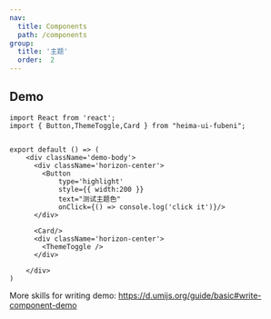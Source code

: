 ```yaml
---
nav:
  title: Components
  path: /components
group:
  title: '主题'
  order:  2
---
```


## Demo

```tsx
import React from 'react';
import { Button,ThemeToggle,Card } from "heima-ui-fubeni";


export default () => (
    <div className='demo-body'>
      <div className='horizon-center'>
        <Button    
            type='highlight'
            style={{ width:200 }}
            text="测试主题色"
            onClick={() => console.log('click it')}/>
      </div>

      <Card/>  
      <div className='horizon-center'>
        <ThemeToggle />
      </div>

    </div>
)
```

More skills for writing demo: https://d.umijs.org/guide/basic#write-component-demo
